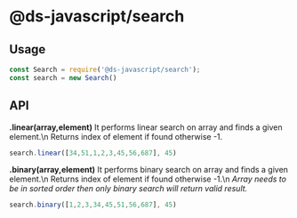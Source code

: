 # @ds-javascript/search

## Usage
```js
const Search = require('@ds-javascript/search');
const search = new Search()
```

## API

**.linear(array,element)** 
It performs linear search on array and finds a given element.\n
Returns index of element if found otherwise -1.
```javascript
search.linear([34,51,1,2,3,45,56,687], 45)
```

**.binary(array,element)**
It performs binary search on array and finds a given element.\n
Returns index of element if found otherwise -1.\n
*Array needs to be in sorted order then only binary search will return valid result.*
```javascript
search.binary([1,2,3,34,45,51,56,687], 45)
```